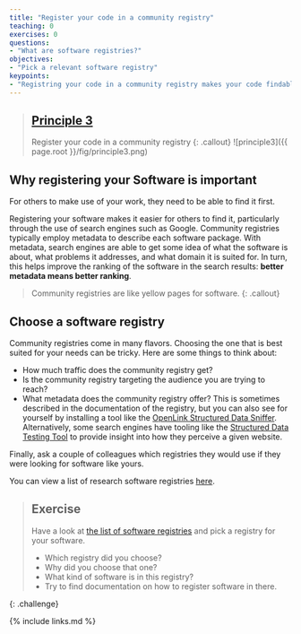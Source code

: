 ```yaml
---
title: "Register your code in a community registry"
teaching: 0
exercises: 0
questions:
- "What are software registries?"
objectives:
- "Pick a relevant software registry"
keypoints:
- "Registring your code in a community registry makes your code findable for others."
---
```


> ## [Principle 3](https://fair-software.eu/recommendations/registry)
>
> Register your code in a community registry
{: .callout}
![principle3]({{ page.root }}/fig/principle3.png)

## Why registering your Software is important

For others to make use of your work, they need to be able to find it first.

Registering your software makes it easier for others to find it,
particularly through the use of search engines such as Google.
Community registries typically employ metadata to describe each software package.
With metadata, search engines are able to get some idea of
what the software is about, what problems it addresses, and what domain it is suited for.
In turn, this helps improve the ranking of the software in the search results:
**better metadata means better ranking**.

> Community registries are like yellow pages for software.
{: .callout}

## Choose a software registry

Community registries come in many flavors. Choosing the one that is best suited for your needs can be tricky. Here are some things to think about:

- How much traffic does the community registry get?
- Is the community registry targeting the audience you are trying to reach?
- What metadata does the community registry offer? This is sometimes described in the documentation of the registry, but you can also see for yourself by  installing a tool like the [OpenLink Structured Data Sniffer](http://osds.openlinksw.com/). Alternatively, some search engines have tooling like the [Structured Data Testing Tool](https://search.google.com/structured-data/testing-tool) to provide insight into how they perceive a given website.

Finally, ask a couple of colleagues which registries they would use if they were looking for software like yours.

You can view a list of research software registries [here](https://github.com/NLeSC/awesome-research-software-registries).

> ## Exercise
>
> Have a look at [the list of software registries](https://github.com/NLeSC/awesome-research-software-registries) and pick a registry for your software.
> - Which registry did you choose?
> - Why did you choose that one?
> - What kind of software is in this registry?
> - Try to find documentation on how to register software in there.
>
{: .challenge}

{% include links.md %}
